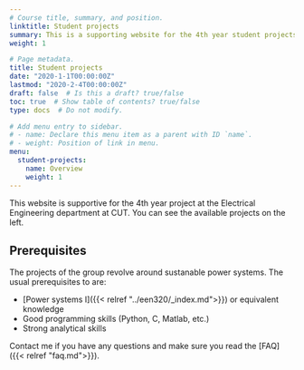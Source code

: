 ```yaml
---
# Course title, summary, and position.
linktitle: Student projects
summary: This is a supporting website for the 4th year student projects at the Cyprus University of Technology
weight: 1

# Page metadata.
title: Student projects
date: "2020-1-1T00:00:00Z"
lastmod: "2020-2-4T00:00:00Z"
draft: false  # Is this a draft? true/false
toc: true  # Show table of contents? true/false
type: docs  # Do not modify.

# Add menu entry to sidebar.
# - name: Declare this menu item as a parent with ID `name`.
# - weight: Position of link in menu.
menu:
  student-projects:
    name: Overview
    weight: 1
---
```



This website is supportive for the 4th year project at the Electrical Engineering department at CUT. You can see the available projects on the left.

## Prerequisites

The projects of the group revolve around sustanable power systems. The usual prerequisites to are:

- [Power systems I]({{< relref "../een320/_index.md">}}) or equivalent knowledge
- Good programming skills (Python, C, Matlab, etc.)
- Strong analytical skills

Contact me if you have any questions and make sure you read the [FAQ]({{< relref "faq.md">}}).
